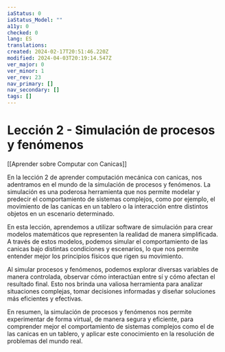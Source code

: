 ```yaml
---
iaStatus: 0
iaStatus_Model: ""
a11y: 0
checked: 0
lang: ES
translations: 
created: 2024-02-17T20:51:46.220Z
modified: 2024-04-03T20:19:14.547Z
ver_major: 0
ver_minor: 1
ver_rev: 23
nav_primary: []
nav_secondary: []
tags: []
---
```

# Lección 2 - Simulación de procesos y fenómenos

[[Aprender sobre Computar con Canicas]]

En la lección 2 de aprender computación mecánica con canicas, nos adentramos en el mundo de la simulación de procesos y fenómenos. La simulación es una poderosa herramienta que nos permite modelar y predecir el comportamiento de sistemas complejos, como por ejemplo, el movimiento de las canicas en un tablero o la interacción entre distintos objetos en un escenario determinado.

En esta lección, aprendemos a utilizar software de simulación para crear modelos matemáticos que representen la realidad de manera simplificada. A través de estos modelos, podemos simular el comportamiento de las canicas bajo distintas condiciones y escenarios, lo que nos permite entender mejor los principios físicos que rigen su movimiento.

Al simular procesos y fenómenos, podemos explorar diversas variables de manera controlada, observar cómo interactúan entre sí y cómo afectan el resultado final. Esto nos brinda una valiosa herramienta para analizar situaciones complejas, tomar decisiones informadas y diseñar soluciones más eficientes y efectivas.

En resumen, la simulación de procesos y fenómenos nos permite experimentar de forma virtual, de manera segura y eficiente, para comprender mejor el comportamiento de sistemas complejos como el de las canicas en un tablero, y aplicar este conocimiento en la resolución de problemas del mundo real.
